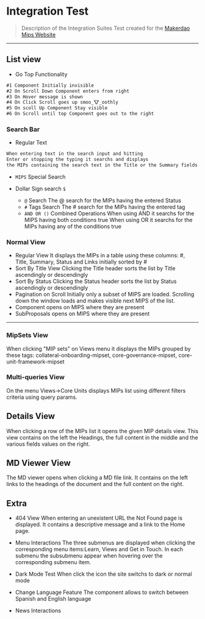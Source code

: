 # Integration Test

> Description of the Integration Suites Test created for the [Makerdao Mips Website](https://mips.makerdao.com/)

---

## List view

* Go Top Functionality

```md
#1 Component Initially invisible
#2 On Scroll Down Component enters from right
#3 On Hover message is shown
#4 On Click Scroll goes up smoo_🐮_oothly
#5 On scoll Up Component Stay visible
#6 On Scroll until top Component goes out to the right
```

### Search Bar

* Regular Text

```md
When entering text in the search input and hitting 
Enter or stopping the typing it searchs and displays 
the MIPs containing the search text in the Title or the Summary fields.

```

* `MIPS` Special Search
* Dollar Sign search `$`

  * `@` Search
  The @ search for the MIPs having the entered Status
  * `#` Tags Search
  The # search for the MIPs having the entered tag
  * `AND OR ()` Combined Operations
  When using AND it searchs for the MIPS having both conditions true
  When using OR it searchs for the MIPs having any of the conditions true

### Normal View

* Regular View It displays the MIPs in a table using these columns: #, Title, Summary, Status and Links initially sorted by #
* Sort By Title View Clicking the Title header sorts the list by Title ascendingly or descendingly
* Sort By Status Clicking the Status header sorts the list by Status ascendingly or descendingly
* Pagination on Scroll Initially only a subset of MIPS are loaded. Scrolling down the window loads and makes visible next MIPS of the list.
* Component opens on MIPS where they are present
* SubProposals opens on MIPS where they are present

---

### MipSets View
When clicking "MIP sets" on Views menu it displays the MIPs grouped by these tags: collateral-onboarding-mipset, core-governance-mipset, core-unit-framework-mipset

### Multi-queries View
On the menu Views->Core Units displays MIPs list using different filters criteria using query params.

## Details View
When clicking a row of the MIPs list it opens the given MIP details view. This view contains on the left the Headings, the full content in the middle and the various fields values on the right.

## MD Viewer View

The MD viewer opens when clicking a MD file link. It contains on the left links to the headings of the document and the full content on the right.
## Extra

* 404 View
  When entering an unexistent URL the Not Found page is displayed. It contains a descriptive message and a link to the Home page.

* Menu Interactions
  The three submenus are displayed when clicking the corresponding menu items:Learn, Views and Get in Touch. In each submenu the subsubmenu appear when hovering over the corresponding submenu item.

* Dark Mode Test
When click the icon the site switchs to dark or normal mode
* Change Language Feature
The component allows to switch between Spanish and English language
* News Interactions
